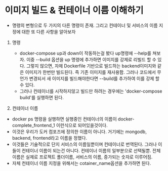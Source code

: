 # 이미지 빌드 & 컨테이너 이름 이해하기

- 명령의 변형으로 두 가지의 다른 명령이 존재. 그리고 컨테이너 및 서비스의 이름 지정에 대한 또 다른 사항을 알아보자

1. 명령

   - docker-compose up과 down이 작동하는걸 봤다 up명령에 --help를 쳐보자. 이중 --build 옵션을 up 명령에 추가하면 이미지를 강제로 리빌드 할 수 있다. 그렇지 않으면, 자체 Dockerfile 기반으로 빌드하는 backend이미지와 같은 이미지가 한번만 빌드된다. 즉 기존 이미지를 재사용함. 그러나 코드에서 무언가 변경되서 새 이미지를 빌드해야한다면 --build를 추가하여 이를 강제 할 수 있다.
   - 그러나 컨테이너를 시작하지않고 빌드만 하려는 경우에는 'docker-compose build'를 실행하면 된다.

2. 컨테이너 이름

- docker ps 명령을 실행하면 실행중인 컨테이너의 이름이 docker-complete_frontend_1 이런식으로 되어있을것이다.
- 이것은 우리가 도커 컴포즈에 정의한 이름이 아니다. 거기에는 mongodb, backend, frontend라고 이름을 정했다.
- 이것들은 기술적으로 단지 서비스의 이름일뿐이며 컨테이너로 번역된다. 그러나 이들이 컨테이너 이름이 되는건 아니다. 컨테이너 이름의 일부분으로 선택될뿐. 전체이름은 실제로 프로젝트 폴더이름, 서비스의 이름, 증가되는 숫자로 이루어짐.
- 자체 컨테이너 이름 지정을 위해서는 cotainer_name옵션을 추가하면 된다.
